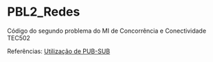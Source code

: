 # PBL2_Redes
Código do segundo problema do MI de Concorrência e Conectividade TEC502



Referências:
[Utilização de PUB-SUB](https://nats.io/)